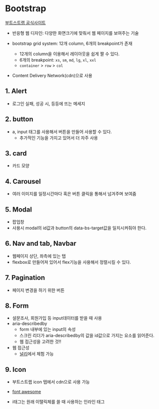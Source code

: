 # Bootstrap

[부트스트랩 공식사이트](https://getbootstrap.com/)

- 반응형 웹 디자인: 다양한 화면크기에 맞춰서 웹 페이지를 보여주는 기술
- bootstrap grid system: 12개 column, 6개의 breakpoint가 존재
  - 12개의 column을 이용해서 레이아웃을 쉽게 짤 수 있다.
  - 6개의 breakpoint: `xs`, `sm`, `md`, `lg`, `xl`, `xxl`
  - `container` > `row` > `col`
  
- Content Delivery Network(cdn)으로 사용

## 1. Alert

- 로그인 실패, 성공 시, 등등에 뜨는 메세지



## 2. button

- a, input 태그를 사용해서 버튼을 만들어 사용할 수 있다.
  - 추가적인 기능을 가지고 있어서 더 자주 사용



## 3. card

- 카드 모양



## 4. Carousel

- 여러 이미지를 일정시간마다 혹은 버튼 클릭을 통해서 넘겨주며 보여줌



## 5. Modal

- 팝업창
- 사용시 modal의 id값과 button의 data-bs-target값을 일치시켜줘야 한다.



## 6. Nav and tab, Navbar

- 웹페이지 상단, 좌측에 있는 탭
- flexbox로 만들어져 있어서 flex기능을 사용해서 정렬시킬 수 있다.



## 7. Pagination

- 페이지 변경을 하기 위한 버튼



## 8. Form

- 설문조사, 회원가입 등 input데이터를 받을 때 사용
- aria-describedby
  - form 내부에 있는 input의 속성
  - 스크린 리더가 aria-describedby의 값을 id값으로 가지는 요소를 읽어준다.
  - 웹 접근성을 고려한 것!!
- 웹 접근성
  - [널리](https://nuli.navercorp.com/)에서 체험 가능

## 9. Icon

- 부트스트랩 icon 탭에서 cdn으로 사용 가능
- [font awesome](https://fontawesome.com/)

- i태그는 원래 이탤릭체를 쓸 때 사용하는 인라인 태그